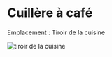# Cuillère à café

Emplacement : Tiroir de la cuisine

![tiroir de la cuisine](/tiroirdelacuisine.jpg)